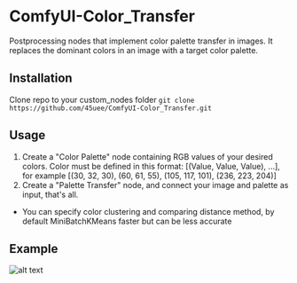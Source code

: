 # ComfyUI-Color_Transfer

Postprocessing nodes that implement color palette transfer in images. It replaces the dominant colors in an image with a target color palette.

## Installation

Clone repo to your custom_nodes folder
```git clone https://github.com/45uee/ComfyUI-Color_Transfer.git```

## Usage

1. Create a "Color Palette" node containing RGB values of your desired colors. Color must be defined in this format: [(Value, Value, Value), ...], for example [(30, 32, 30), (60, 61, 55), (105, 117, 101), (236, 223, 204)]
2. Create a "Palette Transfer" node, and connect your image and palette as input, that's all.
   
 -  You can specify color clustering and comparing distance method, by default MiniBatchKMeans faster but can be less accurate

## Example

![alt text](https://github.com/45uee/ComfyUI-Color_Transfer/blob/main/color_transfer_example.png)

